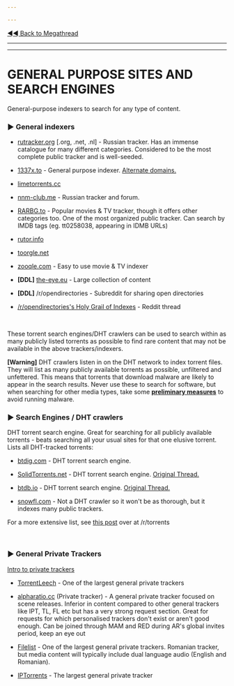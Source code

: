 ---
---
[◄◄ Back to Megathread](https://www.reddit.com/r/Piracy/wiki/megathread)

---
---


# GENERAL PURPOSE SITES AND SEARCH ENGINES

General-purpose indexers to search for any type of content.

### ► **General indexers**

* [rutracker.org](https://rutracker.org/forum/index.php) [.org, .net, .nl] - Russian tracker. Has an immense catalogue for many different categories. Considered to be the most complete public tracker and is well-seeded.
* [1337x.to](https://1337x.to/) - General purpose indexer. [Alternate domains.](https://i.imgur.com/oCC9Y2H.jpg)
* [limetorrents.cc](https://www.limetorrents.cc/)
* [nnm-club.me](https://nnm-club.me/) - Russian tracker and forum.
* [RARBG.to](https://rarbg.to/torrents.php) - Popular movies & TV tracker, though it offers other categories too. One of the most organized public tracker. Can search by IMDB tags (eg. tt0258038, appearing in IDMB URLs)
* [rutor.info](http://rutor.info/)

* [toorgle.net](http://www.toorgle.com/)
* [zooqle.com](https://zooqle.com/) - Easy to use movie & TV indexer
* **[DDL]** [the-eye.eu](https://the-eye.eu/) - Large collection of content
* **[DDL]** /r/opendirectories - Subreddit for sharing open directories
* [/r/opendirectories's Holy Grail of Indexes](https://www.reddit.com/r/opendirectories/comments/75ya8g/the_holy_grail_of_indexes/) - Reddit thread


&nbsp;



These torrent search engines/DHT crawlers can be used to search within as many publicly listed torrents as possible to find rare content that may not be available in the above trackers/indexers.

**[Warning]** DHT crawlers listen in on the DHT network to index torrent files. They will list as many publicly available torrents as possible, unfiltered and unfettered. This means that torrents that download malware are likely to appear in the search results. Never use these to search for software, but when searching for other media types, take some [**preliminary measures**](https://www.reddit.com/r/Piracy/wiki/browsing_and_downloading_guide) to avoid running malware.

### ► **Search Engines / DHT crawlers**

DHT torrent search engine. Great for searching for all publicly available torrents - beats searching all your usual sites for that one elusive torrent. Lists all DHT-tracked torrents:

* [btdig.com](https://btdig.com/) - DHT torrent search engine.
* [SolidTorrents.net](https://solidtorrents.net) - DHT torrent search engine. [Original Thread.](https://www.reddit.com/r/Piracy/comments/bjxlpe/massive_project_update_for_solidtorrents_fake/)
* [btdb.io](https://btdb.io/) - DHT torrent search engine. [Original Thread.](https://www.reddit.com/r/trackers/comments/eaqnr5/btdb_bittorrent_database_looking_for_feedback/)
* [snowfl.com](https://snowfl.com/) - Not a DHT crawler so it won't be as thorough, but it indexes many public trackers.

For a more extensive list, see [this post](https://www.reddit.com/r/torrents/comments/5ok0yd/torrent_sites/) over at /r/torrents

&nbsp;



### ► **General Private Trackers**

[Intro to private trackers](https://www.reddit.com/r/Piracy/wiki/guides/private_trackers)

* [TorrentLeech](https://www.torrentleech.org/) - One of the largest general private trackers
* [alpharatio.cc](https://alpharatio.cc/) (Private tracker) - A general private tracker focused on scene releases. Inferior in content compared to other general trackers like IPT, TL, FL etc but has a very strong request section. Great for requests for which personalised trackers don't exist or aren't good enough. Can be joined through MAM and RED during AR's global invites period, keep an eye out
* [Filelist](https://filelist.ro/) - One of the largest general private trackers. Romanian tracker, but media content will typically include dual language audio (English and Romanian).
* [IPTorrents](http://iptorrents.com/) - The largest general private tracker

&nbsp;